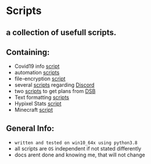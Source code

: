 # Scripts

## a collection of usefull scripts.

## Containing:

-   Covid19 info [script](https://github.com/xNaCly/scripts/tree/master/Covid19)
-   automation [scripts](https://github.com/xNaCly/scripts/tree/master/Automation)
-   file-encryption [script](https://github.com/xNaCly/scripts/tree/master/Encrypt)
-   several [scripts](https://github.com/xNaCly/scripts/tree/master/Discord) regarding [Discord](https://discordapp.com/company)
-   two [scripts](https://github.com/xNaCly/scripts/tree/master/DSBmobile) to get plans from [DSB](https://digitales-schwarzes-brett.de/)
-   Text formatting [scripts](https://github.com/xNaCly/scripts/tree/master/Text%20Formatting)
-   Hypixel Stats [script](https://github.com/xNaCly/scripts/tree/master/Hypixel)
-   Minecraft [script](https://github.com/xNaCly/scripts/tree/master/Minecraft)

## General Info:

-   `written and tested on win10_64x using python3.8`<br>
-   all scripts are `OS` independent if not stated differently
    <br>
-   docs arent done and knowing me, that will not change
